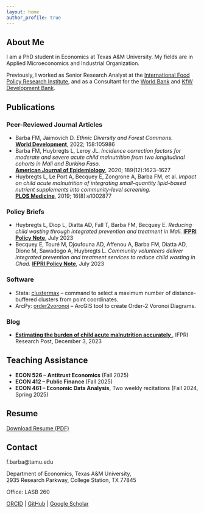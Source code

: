 ```yaml
---
layout: home
author_profile: true
---
```


<section id="about">
<h2>About Me</h2>
<p>
I am a PhD student in Economics at Texas A&M University. My fields are in Applied Microeconomics and Industrial Organization.
</p>
<p>
Previously, I worked as Senior Research Analyst at the 
<a href="https://www.ifpri.org/" target="_blank" rel="noopener noreferrer">International Food Policy Research Institute</a>, 
and as a Consultant for the 
<a href="https://www.worldbank.org/ext/en/home" target="_blank" rel="noopener noreferrer">World Bank</a> 
and 
<a href="https://www.kfw.de/kfw.de-2.html" target="_blank" rel="noopener noreferrer">KfW Development Bank</a>.
</p>
</section>

<section id="publications">
  <h2>Publications</h2>

  <h3>Peer-Reviewed Journal Articles</h3>
  <ul>
    <li>
      Barba FM, Jaimovich D. <em>Ethnic Diversity and Forest Commons</em>.<br>
      <div class="journal-info">
        <strong><a href="https://doi.org/10.1016/j.worlddev.2022.105986" target="_blank" rel="noopener noreferrer">World Development</a></strong>, 2022; 158:105986
      </div>
    </li>
    <li>
      Barba FM, Huybregts L, Leroy JL. <em>Incidence correction factors for moderate and severe acute child malnutrition from two longitudinal cohorts in Mali and Burkina Faso</em>.<br>
      <div class="journal-info">
        <strong><a href="https://doi.org/10.1093/aje/kwaa139" target="_blank" rel="noopener noreferrer">American Journal of Epidemiology</a></strong>, 2020; 189(12):1623–1627
      </div>
    </li>
    <li>
      Huybregts L, Le Port A, Becquey E, Zongrone A, Barba FM, et al. <em>Impact on child acute malnutrition of integrating small-quantity lipid-based nutrient supplements into community-level screening</em>.<br>
      <div class="journal-info">
        <strong><a href="https://doi.org/10.1371/journal.pmed.1002892" target="_blank" rel="noopener noreferrer">PLOS Medicine</a></strong>, 2019; 16(8):e1002877
      </div>
    </li>
  </ul>

  <h3>Policy Briefs</h3>
  <ul>
    <li>
      Huybregts L, Diop L, Diatta AD, Fall T, Barba FM, Becquey E.  
      <em>Reducing child wasting through integrated prevention and treatment in Mali.</em>
      <strong><a href="https://hdl.handle.net/10568/139052" target="_blank" rel="noopener noreferrer">IFPRI Policy Note</a></strong>, July 2023
    </li>
    <li>
      Becquey E, Touré M, Djoufouna AD, Affenou A, Barba FM, Diatta AD, Dione M, Sawadogo A, Huybregts L.  
      <em>Community volunteers deliver integrated prevention and treatment services to reduce child wasting in Chad.</em>
      <strong><a href="https://hdl.handle.net/10568/138983" target="_blank" rel="noopener noreferrer">IFPRI Policy Note</a></strong>, July 2023
    </li>
  </ul>

  <h3>Software</h3>
  <ul>
    <li>Stata: <a href="https://github.com/FMBarba/clustermax" target="_blank" rel="noopener noreferrer">clustermax</a> – command to select a maximum number of distance-buffered clusters from point coordinates.</li>
    <li>ArcPy: <a href="https://github.com/FMBarba/order2voronoi" target="_blank" rel="noopener noreferrer">order2voronoi</a> – ArcGIS tool to create Order-2 Voronoi Diagrams.</li>
  </ul>

  <h3>Blog</h3>
  <ul>
    <li>
      <strong>
        <a href="https://www.ifpri.org/blog/estimating-burden-child-acute-malnutrition-accurately" target="_blank" rel="noopener noreferrer">
          Estimating the burden of child acute malnutrition accurately
        </a>
      </strong>, IFPRI Research Post, December&nbsp;3,&nbsp;2023
    </li>
  </ul>  
</section>

<section id="teaching">
  <h2>Teaching Assistance</h2>
  <ul>
    <li><strong>ECON 526 – Antitrust Economics </strong> (Fall 2025)</li>
    <li><strong>ECON 412 – Public Finance  </strong> (Fall 2025)</li>
    <li><strong>ECON 461 – Economic Data Analysis</strong>, Two weekly recitations (Fall 2024, Spring 2025)</li>
  </ul>
</section>

<section id="cv">
  <h2>Resume</h2>
  <div class="contact-info">
    <p><i class="fas fa-file-pdf"></i> <a href="/files/Francisco_Barba_Resume_May_2025.pdf" target="_blank" rel="noopener noreferrer">Download Resume (PDF)</a></p>
  </div>
</section>

<section id="contact">
  <h2>Contact</h2>
  <div class="contact-info">
    <p><i class="fas fa-envelope"></i>  f.barba@tamu.edu</p>
    <p><i class="fas fa-map-marker-alt"></i>  Department of Economics, Texas A&M University,<br>
      2935 Research Parkway, College Station, TX 77845</p>
    <p><i class="fas fa-door-open"></i>  Office: LASB 260</p>
    <p>
      <a href="https://orcid.org/0000-0002-5985-3652" target="_blank" rel="noopener noreferrer">ORCID</a> |
      <a href="https://github.com/FMBarba" target="_blank" rel="noopener noreferrer">GitHub</a> |
      <a href="https://scholar.google.com/citations?user=MPSmP7wAAAAJ" target="_blank" rel="noopener noreferrer">Google Scholar</a>
    </p>
  </div>
</section>

